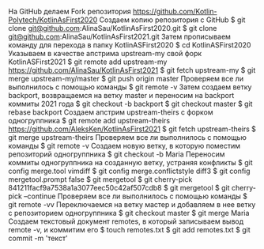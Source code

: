 На GitHub делаем Fork репозитория https://github.com/Kotlin-Polytech/KotlinAsFirst2020
Создаем копию репозитория с GitHub 
$ git clone git@github.com:AlinaSau/KotlinAsFirst2020.git
$ git clone git@github.com:AlinaSau/KotlinAsFirst2021.git
Затем прописываем команду для перехода в папку KotlinASFirst2020
$ cd KotlinASFirst2020
Указываем в качестве апстрима upstream-my свой форк KotlinASFirst2021
$ git remote add upstream-my https://github.com/AlinaSau/KotlinAsFirst2021
$ git fetch upstream-my
$ git merge upstream-my/master 
$ git push origin master
Проверяем все ли выполнилось с помощью команды
$ git remote -v 
Затем создаем ветку backport, возвращаемся на ветку master и переносим на backport коммиты 2021 года 
$ git checkout -b backport
$ git checkout master
$ git rebase backport
Создаем апстрим upstream-theirs с форком одногруппника
$ git remote add upstream-theirs https://github.com/AleksKen/KotlinAsFirst2021
$ git fetch  upstream-theirs
$ git merge  upstream-theirs
Проверяем все ли выполнилось с помощью команды
$ git remote -v 
Создаем новую ветку, в которую поместим репозиторий одногруппника
$ git checkout -b Maria
Переносим коммиты одногруппника на созданную ветку, устраняя конфликты
$ git config merge.tool vimdiff
$ git config merge.conflictstyle diff3
$ git config mergetool.prompt false
$ git mergetool
$ git cherry-pick 841211facf9a7538a1a3077eec50c42af507cdb8
$ git mergetool
$ git cherry-pick –continue
Проверяем все ли выполнилось с помощью команды
$ git remote -vv
Переключаемся на ветку мастер и добавляем в нее ветку с репозиторием одногруппника
$ git checkout master
$ git merge Maria
Создаем текстовый документ remotes, в который записываем вывод remote -v, и коммитим его
$ touch remotes.txt
$ git add remotes.txt
$ git commit -m 'текст'